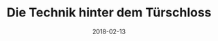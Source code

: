 ---
  title: Die Technik hinter dem Türschloss
  date: "2018-02-13"
  externalLink: "https://malts.medium.com/self-hosting-a-minecraft-server-in-2020-c33eed3c35a2"
---